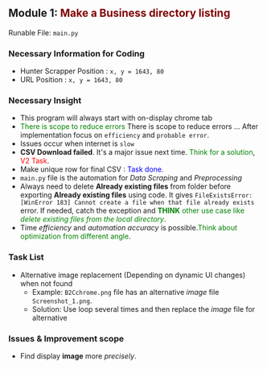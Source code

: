 ## Module 1: <span style="color: maroon">Make a Business directory listing<span>
Runable File: `main.py`

### Necessary Information for Coding
* Hunter Scrapper Position :  ```x, y = 1643, 80```
* URL Position :  ```x, y = 1643, 80```

### Necessary Insight
* This program will always start with on-display chrome tab 
* <span style="color: green">There is scope to reduce errors</span> There is scope to reduce errors ... After implementation focus on `efficiency` and `probable error`.
* Issues occur when internet is `slow`
* **CSV Download failed**. It's a major issue next time. <span style="color: green">Think for a solution</span>, <span style="color: red">V2 Task</span>.
* Make unique row for final CSV : <span style="color: blue">Task done</span>.
* `main.py` file is the automation for *Data Scraping* and *Preprocessing* 
* Always need to delete **Already existing files** from folder before exporting **Already existing files** using code. It gives ```FileExistsError: [WinError 183] Cannot create a file when that file already exists``` error. If needed, catch the exception and <span style="color: green"> **THINK** other use case like *delete existing files from the local directory*</span>.
* Time *efficiency* and *automation accuracy* is possible.<span style="color: green">Think about optimization from different angle</span>.

### Task List
* Alternative image replacement (Depending on dynamic UI changes) when not found
    - Example: `B2Cchrome.png` file has an alternative *image* file `Screenshot_1.png`. 
    - Solution: Use loop several times and then replace the *image* file for alternative


### Issues & Improvement scope
* Find display **image** more *precisely*.




